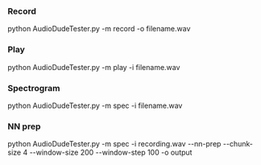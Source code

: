 ### Record

python AudioDudeTester.py -m record -o filename.wav

### Play

python AudioDudeTester.py -m play -i filename.wav

### Spectrogram

python AudioDudeTester.py -m spec -i filename.wav

### NN prep

python AudioDudeTester.py -m spec -i recording.wav --nn-prep --chunk-size 4 --window-size 200 --window-step 100 -o output
